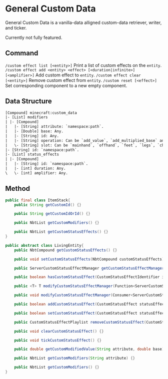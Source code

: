 # General Custom Data

General Custom Data is a vanilla-data alligned custom-data retriever, writer, and ticker.

Currently not fully featured.

## Command

`/custom effect list [<entity>]` Print a list of custom effects on the `entity`.
`/custom effect add <entity> <effect> [<duration|infinite>] [<amplifier>]` Add custom effect to `entity`.
`/custom effect clear [<entity>]` Remove custom effect from `entity`.
`/custom reset [<effect>]` Set corresponding component to a new empty component.

## Data Structure

```txt
[Compound] minecraft:custom_data
|- [List] modifiers
| |- [Compound]
|   |- [String] attribute: `namespace:path`.
|   |- [Double] base: Any.
|   |- [String] id: Any.
|   |- [String] operation: Can be `add_value`, `add_multiplied_base` and `add_multiplied_total`.
|   \- [String] slot: Can be `mainhand`, `offhand`, `feet`, `legs`, `chest` and `head`.
|- [String] id: `namespace:path`.
|- [List] status_effects
| |- [Compound]
|   |- [String] id: `namespace:path`.
|   |- [int] duration: Any.
\   \- [int] amplifier: Any.
```

## Method

```java
public final class ItemStack{
    public String getCustomId() {}

    public String getCustomIdOrId() {}

    public NbtList getCustomModifiers() {}

    public NbtList getCustomStatusEffects() {}
}
```

```java
public abstract class LivingEntity{
    public NbtCompound getCustomStatusEffects() {}

    public void setCustomStatusEffects(NbtCompound customStatusEffects) {}

    public ServerCustomStatusEffectManager getCustomStatusEffectManager() {}

    public boolean hasCustomStatusEffect(CustomStatusEffectIdentifier id) {}

    public <T> T modifyCustomStatusEffectManager(Function<ServerCustomStatusEffectManager, T> action) {}

    public void modifyCustomStatusEffectManager(Consumer<ServerCustomStatusEffectManager> action) {}

    public boolean addCustomStatusEffect(CustomStatusEffect statusEffect) {}

    public boolean setCustomStatusEffect(CustomStatusEffect statusEffect) {}

    public CustomStatusEffectPlaylist removeCustomStatusEffect(CustomStatusEffectIdentifier id) {}

    public void clearCustomStatusEffect() {}

    public void tickCustomStatusEffect() {}

    public double getCustomModifiedValue(String attribute, double base) {}

    public NbtList getCustomModifiers(String attribute) {}

    public NbtList getCustomModifiers() {}
}
```
